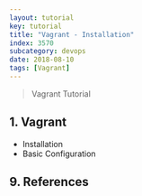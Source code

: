 ```yaml
---
layout: tutorial
key: tutorial
title: "Vagrant - Installation"
index: 3570
subcategory: devops
date: 2018-08-10
tags: [Vagrant]
---
```


> Vagrant Tutorial

## 1. Vagrant
* Installation
* Basic Configuration


## 9. References

